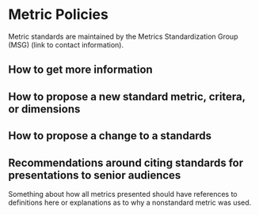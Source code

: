 # Metric Policies

Metric standards are maintained by the Metrics Standardization Group (MSG) (link to contact information).

## How to get more information

## How to propose a new standard metric, critera, or dimensions

## How to propose a change to a standards

## Recommendations around citing standards for presentations to senior audiences

Something about how all metrics presented should have references to definitions here or explanations as to why a nonstandard metric was used.
